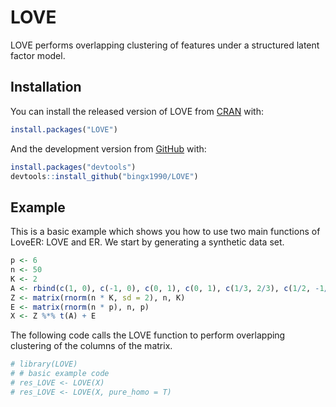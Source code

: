 
<!-- README.md is generated from README.Rmd. Please edit that file -->

# LOVE

<!-- badges: start -->
<!-- badges: end -->

LOVE performs overlapping clustering of features under a structured
latent factor model.

## Installation

You can install the released version of LOVE from
[CRAN](https://CRAN.R-project.org) with:

``` r
install.packages("LOVE")
```

And the development version from [GitHub](https://github.com/) with:

``` r
install.packages("devtools")
devtools::install_github("bingx1990/LOVE")
```

## Example

This is a basic example which shows you how to use two main functions of
LoveER: LOVE and ER. We start by generating a synthetic data set.

``` r
p <- 6
n <- 50
K <- 2
A <- rbind(c(1, 0), c(-1, 0), c(0, 1), c(0, 1), c(1/3, 2/3), c(1/2, -1/2))
Z <- matrix(rnorm(n * K, sd = 2), n, K)
E <- matrix(rnorm(n * p), n, p)
X <- Z %*% t(A) + E
```

The following code calls the LOVE function to perform overlapping
clustering of the columns of the matrix.

``` r
# library(LOVE)
# # basic example code
# res_LOVE <- LOVE(X)
# res_LOVE <- LOVE(X, pure_homo = T)
```
